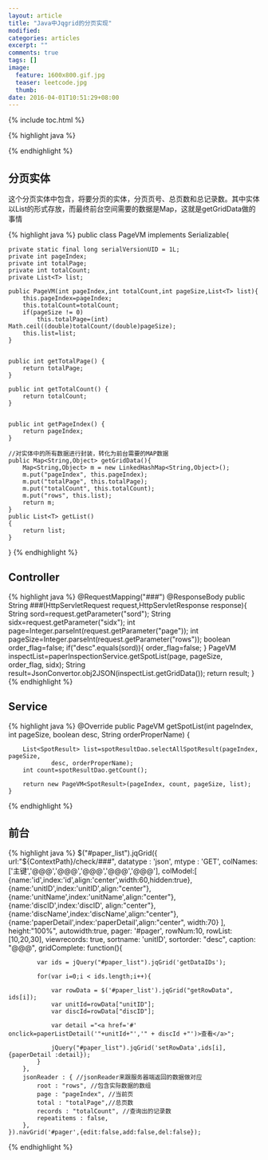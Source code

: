 ```yaml
---
layout: article
title: "Java中Jqgrid的分页实现"
modified:
categories: articles
excerpt: ""
comments: true
tags: []
image: 
  feature: 1600x800.gif.jpg
  teaser: leetcode.jpg
  thumb:
date: 2016-04-01T10:51:29+08:00
---
```


{% include toc.html %}

{% highlight java %}

{% endhighlight %}

## 分页实体

这个分页实体中包含，将要分页的实体，分页页号、总页数和总记录数。其中实体以List的形式存放，而最终前台空间需要的数据是Map，这就是getGridData做的事情

{% highlight java %}
public class PageVM<T> implements Serializable{

	private static final long serialVersionUID = 1L;
	private int pageIndex;
	private int totalPage;
	private int totalCount;
	private List<T> list;
	
	public PageVM(int pageIndex,int totalCount,int pageSize,List<T> list){
		this.pageIndex=pageIndex;
		this.totalCount=totalCount;		
		if(pageSize != 0)
			this.totalPage=(int) Math.ceil((double)totalCount/(double)pageSize);
		this.list=list;
	}


	public int getTotalPage() {
		return totalPage;
	}

	public int getTotalCount() {
		return totalCount;
	}


	public int getPageIndex() {
		return pageIndex;
	}

	//对实体中的所有数据进行封装，转化为前台需要的MAP数据
	public Map<String,Object> getGridData(){
		Map<String,Object> m = new LinkedHashMap<String,Object>();
		m.put("pageIndex", this.pageIndex);
		m.put("totalPage", this.totalPage);
		m.put("totalCount", this.totalCount);
		m.put("rows", this.list);
		return m;		
	}
	public List<T> getList()
	{
		return list;
	}
}
{% endhighlight %}

## Controller

{% highlight java %}
	@RequestMapping("###")
	@ResponseBody
	public String ###(HttpServletRequest request,HttpServletResponse response){
		String sord=request.getParameter("sord");
		String sidx=request.getParameter("sidx");
		int page=Integer.parseInt(request.getParameter("page"));
		int pageSize=Integer.parseInt(request.getParameter("rows"));
		boolean order_flag=false;
		if("desc".equals(sord)){
			order_flag=false;
		}
		PageVM<SpotResult> inspectList=paperInspectionService.getSpotList(page, pageSize, order_flag, sidx);
		String result=JsonConvertor.obj2JSON(inspectList.getGridData());
		return result;
	}
{% endhighlight %}

## Service

{% highlight java %}
	@Override
	public PageVM<SpotResult> getSpotList(int pageIndex, int pageSize,
			boolean desc, String orderProperName) {
		
		List<SpotResult> list=spotResultDao.selectAllSpotResult(pageIndex, pageSize,
				desc, orderProperName);
		int count=spotResultDao.getCount();
		
		return new PageVM<SpotResult>(pageIndex, count, pageSize, list);
	}
{% endhighlight %}

## 前台

{% highlight java %}
	$("#paper_list").jqGrid({
		url:"${ContextPath}/check/###",
		datatype : 'json',
		mtype : 'GET',
		colNames:['主键','@@@','@@@','@@@','@@@','@@@'],
		colModel:[
                    {name:'id',index:'id',align:'center',width:60,hidden:true},
                    {name:'unitID',index:'unitID',align:"center"},
                    {name:'unitName',index:'unitName',align:"center"},
                    {name:'discID',index:'discID', align:"center"},
                    {name:'discName',index:'discName',align:"center"},
                    {name:'paperDetail',index:'paperDetail',align:"center", width:70}
		],
		height:"100%",
		autowidth:true,
		pager: '#pager',
		rowNum:10,
		rowList:[10,20,30],
		viewrecords: true,
		sortname: 'unitID',
		sortorder: "desc",
		caption: "@@@",
		gridComplete: function(){
			
	    	var ids = jQuery("#paper_list").jqGrid('getDataIDs');
	    	
			for(var i=0;i < ids.length;i++){
				
				var rowData = $('#paper_list').jqGrid("getRowData", ids[i]);
				var unitId=rowData["unitID"];
				var discId=rowData["discID"];
				
				var detail ="<a href='#' onclick=paperListDetail('"+unitId+"','" + discId +"')>查看</a>";
				
				jQuery("#paper_list").jqGrid('setRowData',ids[i],{paperDetail :detail});
			}
	    },
		jsonReader : { //jsonReader来跟服务器端返回的数据做对应  
			root : "rows", //包含实际数据的数组  
			page : "pageIndex", //当前页  
			total : "totalPage",//总页数  
			records : "totalCount", //查询出的记录数  
			repeatitems : false,
		},
	}).navGrid('#pager',{edit:false,add:false,del:false});
{% endhighlight %}